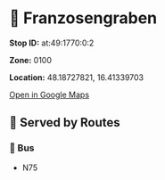 # 🚉 Franzosengraben


**Stop ID:** at:49:1770:0:2

**Zone:** 0100

**Location:** 48.18727821, 16.41339703

[Open in Google Maps](https://www.google.com/maps?q=48.18727821,16.41339703)

## 🚆 Served by Routes

### 🚌 Bus
- N75